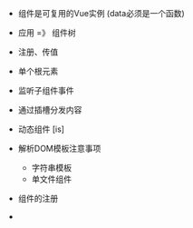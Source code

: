 
- 组件是可复用的Vue实例 (data必须是一个函数)
- 应用 =》 组件树
- 注册、传值
- 单个根元素
- 监听子组件事件
- 通过插槽分发内容
- 动态组件 [is]
- 解析DOM模板注意事项
  * 字符串模板
  * 单文件组件

- 组件的注册
- 
